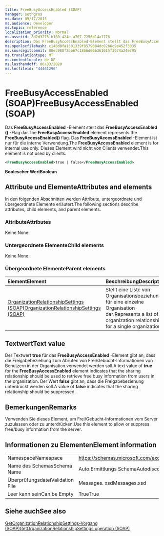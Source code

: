 ```yaml
---
title: FreeBusyAccessEnabled (SOAP)
manager: sethgros
ms.date: 09/17/2015
ms.audience: Developer
ms.topic: reference
localization_priority: Normal
ms.assetid: 8d2d3276-b180-424e-a707-7256d14a1776
description: Das FreeBusyAccessEnabled-Element stellt das FreeBusyAccessEnabled ()-Flag dar. Das FreeBusyAccessEnabled-Element ist nur für die interne Verwendung. Dieses Element wird nicht von Clients verwendet.
ms.openlocfilehash: c148d8fa1301339f8579884dc02b6c9e452f3035
ms.sourcegitcommit: 88ec988f2bb67c1866d06b361615f3674a24e795
ms.translationtype: MT
ms.contentlocale: de-DE
ms.lasthandoff: 06/03/2020
ms.locfileid: "44461296"
---
```

# <a name="freebusyaccessenabled-soap"></a><span data-ttu-id="92b9a-105">FreeBusyAccessEnabled (SOAP)</span><span class="sxs-lookup"><span data-stu-id="92b9a-105">FreeBusyAccessEnabled (SOAP)</span></span>

<span data-ttu-id="92b9a-106">Das **FreeBusyAccessEnabled** -Element stellt das **FreeBusyAccessEnabled ()** -Flag dar.</span><span class="sxs-lookup"><span data-stu-id="92b9a-106">The **FreeBusyAccessEnabled** element represents the **FreeBusyAccessEnabled()** flag.</span></span> <span data-ttu-id="92b9a-107">Das **FreeBusyAccessEnabled** -Element ist nur für die interne Verwendung.</span><span class="sxs-lookup"><span data-stu-id="92b9a-107">The **FreeBusyAccessEnabled** element is for internal use only.</span></span> <span data-ttu-id="92b9a-108">Dieses Element wird nicht von Clients verwendet.</span><span class="sxs-lookup"><span data-stu-id="92b9a-108">This element is not used by clients.</span></span> 
  
```XML
<FreeBusyAccessEnabled>true | false</FreeBusyAccessEnabled>
```

 <span data-ttu-id="92b9a-109">**Boolescher Wert**</span><span class="sxs-lookup"><span data-stu-id="92b9a-109">**Boolean**</span></span>
## <a name="attributes-and-elements"></a><span data-ttu-id="92b9a-110">Attribute und Elemente</span><span class="sxs-lookup"><span data-stu-id="92b9a-110">Attributes and elements</span></span>

<span data-ttu-id="92b9a-111">In den folgenden Abschnitten werden Attribute, untergeordnete und übergeordnete Elemente erläutert.</span><span class="sxs-lookup"><span data-stu-id="92b9a-111">The following sections describe attributes, child elements, and parent elements.</span></span>
  
### <a name="attributes"></a><span data-ttu-id="92b9a-112">Attribute</span><span class="sxs-lookup"><span data-stu-id="92b9a-112">Attributes</span></span>

<span data-ttu-id="92b9a-113">Keine.</span><span class="sxs-lookup"><span data-stu-id="92b9a-113">None.</span></span>
  
### <a name="child-elements"></a><span data-ttu-id="92b9a-114">Untergeordnete Elemente</span><span class="sxs-lookup"><span data-stu-id="92b9a-114">Child elements</span></span>

<span data-ttu-id="92b9a-115">Keine.</span><span class="sxs-lookup"><span data-stu-id="92b9a-115">None.</span></span>
  
### <a name="parent-elements"></a><span data-ttu-id="92b9a-116">Übergeordnete Elemente</span><span class="sxs-lookup"><span data-stu-id="92b9a-116">Parent elements</span></span>

|<span data-ttu-id="92b9a-117">**Element**</span><span class="sxs-lookup"><span data-stu-id="92b9a-117">**Element**</span></span>|<span data-ttu-id="92b9a-118">**Beschreibung**</span><span class="sxs-lookup"><span data-stu-id="92b9a-118">**Description**</span></span>|
|:-----|:-----|
|[<span data-ttu-id="92b9a-119">OrganizationRelationshipSettings (SOAP)</span><span class="sxs-lookup"><span data-stu-id="92b9a-119">OrganizationRelationshipSettings (SOAP)</span></span>](organizationrelationshipsettings-soap.md) <br/> |<span data-ttu-id="92b9a-120">Stellt eine Liste von Organisationsbeziehungen für eine einzelne Organisation dar.</span><span class="sxs-lookup"><span data-stu-id="92b9a-120">Represents a list of organization relationships for a single organization.</span></span>  <br/> |
   
## <a name="text-value"></a><span data-ttu-id="92b9a-121">Textwert</span><span class="sxs-lookup"><span data-stu-id="92b9a-121">Text value</span></span>

<span data-ttu-id="92b9a-122">Der Textwert **true** für das **FreeBusyAccessEnabled** -Element gibt an, dass die Freigabebeziehung zum Abrufen von Frei/Gebucht-Informationen von Benutzern in der Organisation verwendet werden soll.</span><span class="sxs-lookup"><span data-stu-id="92b9a-122">A text value of **true** for the **FreeBusyAccessEnabled** element indicates that the sharing relationship should be used to retrieve free busy information from users in the organization.</span></span> <span data-ttu-id="92b9a-123">Der Wert **false** gibt an, dass die Freigabebeziehung unterdrückt werden soll.</span><span class="sxs-lookup"><span data-stu-id="92b9a-123">A value of **false** indicates that the sharing relationship should be suppressed.</span></span> 
  
## <a name="remarks"></a><span data-ttu-id="92b9a-124">Bemerkungen</span><span class="sxs-lookup"><span data-stu-id="92b9a-124">Remarks</span></span>

<span data-ttu-id="92b9a-125">Verwenden Sie dieses Element, um Frei/Gebucht-Informationen vom Server zuzulassen oder zu unterdrücken.</span><span class="sxs-lookup"><span data-stu-id="92b9a-125">Use this element to allow or suppress free/busy information from the server.</span></span> 
  
## <a name="element-information"></a><span data-ttu-id="92b9a-126">Informationen zu Elementen</span><span class="sxs-lookup"><span data-stu-id="92b9a-126">Element information</span></span>

|||
|:-----|:-----|
|<span data-ttu-id="92b9a-127">Namespace</span><span class="sxs-lookup"><span data-stu-id="92b9a-127">Namespace</span></span>  <br/> |https://schemas.microsoft.com/exchange/2010/Autodiscover  <br/> |
|<span data-ttu-id="92b9a-128">Name des Schemas</span><span class="sxs-lookup"><span data-stu-id="92b9a-128">Schema Name</span></span>  <br/> |<span data-ttu-id="92b9a-129">Auto Ermittlungs Schema</span><span class="sxs-lookup"><span data-stu-id="92b9a-129">Autodiscover schema</span></span>  <br/> |
|<span data-ttu-id="92b9a-130">Überprüfungsdatei</span><span class="sxs-lookup"><span data-stu-id="92b9a-130">Validation File</span></span>  <br/> |<span data-ttu-id="92b9a-131">Messages. xsd</span><span class="sxs-lookup"><span data-stu-id="92b9a-131">Messages.xsd</span></span>  <br/> |
|<span data-ttu-id="92b9a-132">Leer kann sein</span><span class="sxs-lookup"><span data-stu-id="92b9a-132">Can be Empty</span></span>  <br/> |<span data-ttu-id="92b9a-133">True</span><span class="sxs-lookup"><span data-stu-id="92b9a-133">True</span></span>  <br/> |
   
## <a name="see-also"></a><span data-ttu-id="92b9a-134">Siehe auch</span><span class="sxs-lookup"><span data-stu-id="92b9a-134">See also</span></span>



[<span data-ttu-id="92b9a-135">GetOrganizationRelationshipSettings-Vorgang (SOAP)</span><span class="sxs-lookup"><span data-stu-id="92b9a-135">GetOrganizationRelationshipSettings operation (SOAP)</span></span>](getorganizationrelationshipsettings-operation-soap.md)

